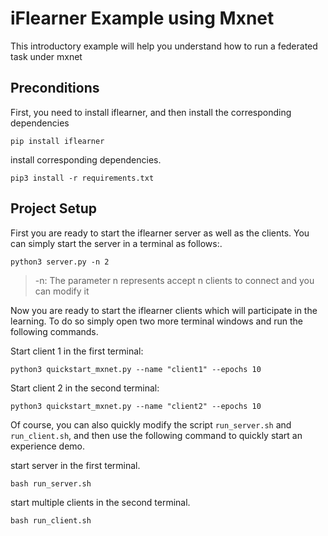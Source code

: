 # iFlearner Example using Mxnet

This introductory example will help you understand how to run a federated task under mxnet

## Preconditions
First, you need to install iflearner, and then install the corresponding dependencies
```shell
pip install iflearner
```

install corresponding dependencies.
```shell
pip3 install -r requirements.txt
```

## Project Setup

First you are ready to start the iflearner server as well as the clients. You can simply start the server in a terminal as follows:.  
```shell
python3 server.py -n 2
```
> -n: The parameter n represents accept n clients to connect and you can modify it

Now you are ready to start the iflearner clients which will participate in the learning. To do so simply open two more terminal windows and run the following commands.

Start client 1 in the first terminal:

```shell
python3 quickstart_mxnet.py --name "client1" --epochs 10
```

Start client 2 in the second terminal:

```shell
python3 quickstart_mxnet.py --name "client2" --epochs 10
```

Of course, you can also quickly modify the script `run_server.sh` and `run_client.sh`, and then use the following command to quickly start an experience demo.

start server in the first terminal.
```shell
bash run_server.sh
```

start multiple clients in the second terminal.
```shell
bash run_client.sh
```